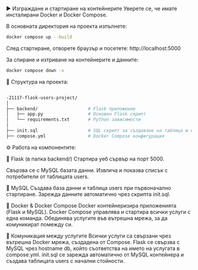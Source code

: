 ▶️ Изграждане и стартиране на контейнерите
Уверете се, че имате инсталирани Docker и Docker Compose.

В основната директория на проекта изпълнете:

```bash
docker compose up --build
```
След стартиране, отворете браузър и посетете:
http://localhost:5000

За спиране и изтриване на контейнерите и данните:
```bash
docker compose down -v
```

📁 Структура на проекта:
```bash

-21117-flask-users-project/
│
├── backend/                   # Flask приложение
│   ├── app.py                 # Основен Flask скрипт
│   └── requirements.txt       # Python зависимости
│
├── init.sql                   # SQL скрипт за създаване на таблица и начални данни
├── compose.yml                # Docker Compose конфигурация
```
⚙️ Работа на компонентите:

🔹 Flask (в папка backend/)
Стартира уеб сървър на порт 5000.

Свързва се с MySQL базата данни.
Извлича и показва списък с потребители от таблицата users.

🔹 MySQL
Създава база данни и таблица users при първоначално стартиране.
Зарежда данните автоматично чрез скрипта init.sql.

🔹 Docker & Docker Compose
Docker контейнеризира приложенията (Flask и MySQL).
Docker Compose управлява и стартира всички услуги с една команда.
Обединява услугите във вътрешна мрежа, за да комуникират помежду си.

🔗 Комуникация между услугите
Всички услуги са свързани чрез вътрешна Docker мрежа, създадена от Compose.
Flask се свързва с MySQL чрез hostname db, който съответства на името на услугата в compose.yml.
init.sql се зарежда автоматично от MySQL контейнера и създава таблицата users с начални стойности.
